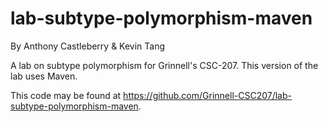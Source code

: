 # lab-subtype-polymorphism-maven

By Anthony Castleberry & Kevin Tang

A lab on subtype polymorphism for Grinnell's CSC-207. This version of the lab uses Maven.

This code may be found at <https://github.com/Grinnell-CSC207/lab-subtype-polymorphism-maven>.
